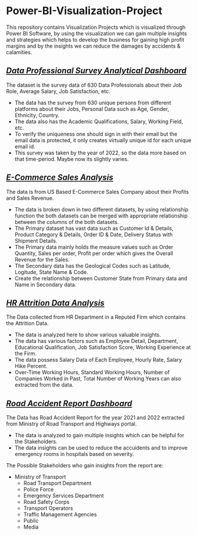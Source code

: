 # Power-BI-Visualization-Project
This repository contains Visualization Projects which is visualized through Power BI Software, by using the visualization we can gain multiple insights and strategies which helps to develop the business for gaining high profit margins and by the insights we can reduce the damages by accidents &amp; calamities.
## _[Data Professional Survey Analytical Dashboard](Data%20Professional%20Survey%20Analytical%20Dashboard)_
The dataset is the survey data of 630 Data Professionals about their Job Role, Average Salary, Job Satisfaction, etc.
  * The data has the survey from 630 unique persons from different platforms about their Jobs, Personal Data such as Age, Gender, Ethnicity, Country.
  * The data also has the Academic Qualifications, Salary, Working Field, etc.
  * To verify the uniqueness one should sign in with their email but the email data is protected, it only creates virtually unique id for each unique email id.
  * This survey was taken by the year of 2022, so the data more based on that time-period. Maybe now its slightly varies.
## _[E-Commerce Sales Analysis](E-Commerce%20Sales%20Analysis)_
The data is from US Based E-Commerce Sales Company about their Profits and Sales Revenue.
 * The data is broken down in two different datasets, by using relationship function the both datasets can be merged with appropriate relationship between the columns of the both datasets.
 * The Primary dataset has vast data such as Customer Id & Details, Product Category & Details, Order ID & Date, Delivery Status with Shipment Details.
 * The Primary data mainly holds the measure values such as Order Quantity, Sales per order, Profit per order which gives the Overall Revenue for the Sales.
 * The Secondary data has the Geological Codes such as Latitude, Logitude, State Name & Code.
 * Create the relationship between Customer State from Primary data and Name in Secondary data.
## _[HR Attrition Data Analysis](HR%20Attrition%20Data%20Analysis)_
The Data collected from HR Department in a Reputed Firm which contains the Attrition Data.
 * The data is analyzed here to show various valuable insights.
 * The data has various factors such as Employee Detail, Department, Educational Qualification, Job Satisfaction Score, Working Experience at the Firm.
 * The data possess Salary Data of Each Employee, Hourly Rate, Salary Hike Percent.
 * Over-Time Working Hours, Standard Working Hours, Number of Companies Worked in Past, Total Number of Working Years can also extracted from the data.
## _[Road Accident Report Dashboard](Road%20Accident%20Report%20Dashboard)_
The Data has Road Accident Report for the year 2021 and 2022 extracted from Ministry of Road Transport and Highways portal.
 * The data is analyzed to gain multiple insights which can be helpful for the Stakeholders.
 * The data insights can be used to reduce the accuidents and to improve emergency rooms in hospitals based on severity.

The Possible Stakeholders who gain insights from the report are:
- Ministry of Transport
   - Road Transport Department
    - Police Force
    - Emergency Services Department
    - Road Safety Corps
    - Transport Operators
    - Traffic Management Agencies
    - Public
    - Media
